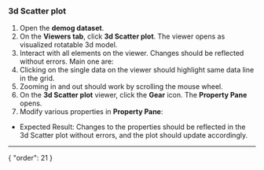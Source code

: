 ### 3d Scatter plot

1. Open the **demog dataset**.
2. On the **Viewers tab**, click **3d Scatter plot**. The viewer opens as visualized rotatable 3d model.
3. Interact with all elements on the viewer. Changes should be reflected without errors. Main one are:
4. Clicking on the single data on the viewer should highlight same data line in the grid.
5. Zooming in and out should work by scrolling the mouse wheel.  
6. On the **3d Scatter plot** viewer, click the **Gear** icon. The **Property Pane** opens.
7. Modify various properties in **Property Pane**:
* Expected Result: Changes to the properties should be reflected in the 3d Scatter plot without errors, and the plot should update accordingly.

---
{
  "order": 21
}